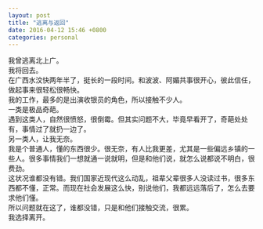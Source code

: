 ```yaml
---
layout: post
title: "逃离与返回"
date: 2016-04-12 15:46 +0800
categories: personal
---
```

我曾逃离北上广。  
我将回去。  
在广西水汶快两年半了，挺长的一段时间。和波波、阿媚共事很开心，彼此信任，做起事来很轻松很畅快。  
我的工作，最多的是出演收银员的角色，所以接触不少人。  
一类是极品奇葩。  
遇到这类人，自然很愤怒，很倒霉。但其实问题不大，毕竟早看开了，奇葩处处有，事情过了就扔一边了。  
另一类人，让我无奈。  
我是个普通人，懂的东西很少。很无奈，有人比我更差，尤其是一些偏远乡镇的一些人。很多事情我们一想就通一说就明，但是和他们说，就怎么说都说不明白，很费劲。  
这状况谁都没有错。我们国家近现代这么动乱，祖辈父辈很多人没读过书，很多东西都不懂，正常。而现在社会发展这么快，别说他们，我都远远落后了，怎么去要求他们懂。  
所以问题就在这了，谁都没错，只是和他们接触交流，很累。  
我选择离开。
